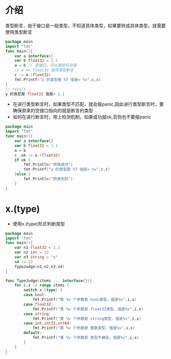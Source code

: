 # 介绍

类型断言，由于接口是一般类型，不知道具体类型，如果要转成具体类型，就需要使用类型断言

```go
package main
import "fmt"
func main(){
	var a interface{}
	var b float32 = 1.1
	a = b // 空接口，可以接受任何值
    // a => float32 使用类型断言
	c := a.(float32)
	fmt.Printf("y 的类型是 %T 值是= %v",c,c)
}
// result
y 的类型是 float32 值是= 1.1
```

- 在进行类型断言时，如果类型不匹配，就会报panic,因此进行类型断言时，要确保原来的空接口指向的就是断言的类型
- 如何在进行断言时，带上检测机制，如果成功就ok,否则也不要报panic

```go
package main
import "fmt"
func main(){
	var a interface{}
	var b float32 = 1.1
	a = b 
	c ,ok := a.(float32)
	if ok {
		fmt.Println("转换成功")
		fmt.Printf("y 的类型是 %T 值是= %v",c,c)
	}else {
		fmt.Println("转换失败")
	}
}
```



# x.(type)

- 使用x.(type)形式判断类型

```go
package main
import "fmt"
func main(){
	var n1 float32 = 1.1
	var n2 int = 32
	var n3 string = "s"
	n4 := 22
	TypeJudge(n1,n2,n3,n4)
}

func TypeJudge(items ... interface{}){
	for i,x := range items {
		switch x.(type) {
		case bool:
			fmt.Printf("第 %v 个参数是 bool类型，值是%v",i,x)
		case float32:
			fmt.Printf("第 %v 个参数是 float32类型，值是%v",i,x)
		case string:
			fmt.Printf("第 %v 个参数是 string类型，值是%v",i,x)
		case int,int32,int64:
			fmt.Printf("第 %v 个参数是 整数类型，值是%v",i,x)
		default:
			fmt.Printf("第 %v 个参数是 类型不确定，值是%v",i,x)
		}
	}
}
```








